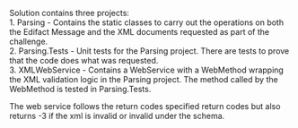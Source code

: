 Solution contains three projects:  
    1. Parsing - Contains the static classes to carry out the operations on both the Edifact Message and the XML documents requested as part of the challenge.  
    2. Parsing.Tests - Unit tests for the Parsing project. There are tests to prove that the code does what was requested.  
    3. XMLWebService - Contains a WebService with a WebMethod wrapping the XML validation logic in the Parsing project. The method called by the WebMethod is tested in Parsing.Tests.
  
  The web service follows the return codes specified return codes but also returns -3 if the xml is invalid or invalid under the schema.